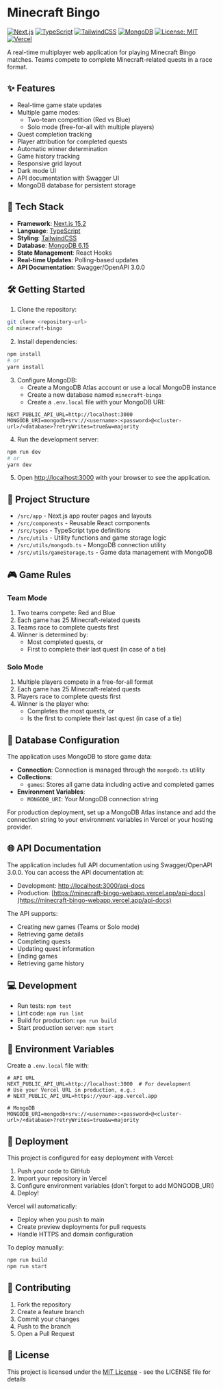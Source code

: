 # Minecraft Bingo

[![Next.js](https://img.shields.io/badge/Next.js-15.2-000000?style=flat&logo=next.js)](https://nextjs.org/)
[![TypeScript](https://img.shields.io/badge/TypeScript-5.0-3178C6?style=flat&logo=typescript)](https://www.typescriptlang.org/)
[![TailwindCSS](https://img.shields.io/badge/TailwindCSS-4.0-38B2AC?style=flat&logo=tailwind-css)](https://tailwindcss.com/)
[![MongoDB](https://img.shields.io/badge/MongoDB-6.15-47A248?style=flat&logo=mongodb)](https://www.mongodb.com/)
[![License: MIT](https://img.shields.io/badge/License-MIT-yellow.svg)](https://opensource.org/licenses/MIT)
[![Vercel](https://img.shields.io/badge/Vercel-Deployment-black?style=flat&logo=vercel)](https://vercel.com)

A real-time multiplayer web application for playing Minecraft Bingo matches. Teams compete to complete Minecraft-related quests in a race format.

## ✨ Features

- Real-time game state updates
- Multiple game modes:
  - Two-team competition (Red vs Blue)
  - Solo mode (free-for-all with multiple players)
- Quest completion tracking
- Player attribution for completed quests
- Automatic winner determination
- Game history tracking
- Responsive grid layout
- Dark mode UI
- API documentation with Swagger UI
- MongoDB database for persistent storage

## 🚀 Tech Stack

- **Framework**: [Next.js 15.2](https://nextjs.org/)
- **Language**: [TypeScript](https://www.typescriptlang.org/)
- **Styling**: [TailwindCSS](https://tailwindcss.com/)
- **Database**: [MongoDB 6.15](https://www.mongodb.com/)
- **State Management**: React Hooks
- **Real-time Updates**: Polling-based updates
- **API Documentation**: Swagger/OpenAPI 3.0.0

## 🛠️ Getting Started

1. Clone the repository:
```bash
git clone <repository-url>
cd minecraft-bingo
```

2. Install dependencies:
```bash
npm install
# or
yarn install
```

3. Configure MongoDB:
   - Create a MongoDB Atlas account or use a local MongoDB instance
   - Create a new database named `minecraft-bingo`
   - Create a `.env.local` file with your MongoDB URI:

```env
NEXT_PUBLIC_API_URL=http://localhost:3000
MONGODB_URI=mongodb+srv://<username>:<password>@<cluster-url>/<database>?retryWrites=true&w=majority
```

4. Run the development server:
```bash
npm run dev
# or
yarn dev
```

5. Open [http://localhost:3000](http://localhost:3000) with your browser to see the application.

## 📁 Project Structure

- `/src/app` - Next.js app router pages and layouts
- `/src/components` - Reusable React components
- `/src/types` - TypeScript type definitions
- `/src/utils` - Utility functions and game storage logic
- `/src/utils/mongodb.ts` - MongoDB connection utility
- `/src/utils/gameStorage.ts` - Game data management with MongoDB

## 🎮 Game Rules

### Team Mode
1. Two teams compete: Red and Blue
2. Each game has 25 Minecraft-related quests
3. Teams race to complete quests first
4. Winner is determined by:
   - Most completed quests, or
   - First to complete their last quest (in case of a tie)

### Solo Mode
1. Multiple players compete in a free-for-all format
2. Each game has 25 Minecraft-related quests
3. Players race to complete quests first
4. Winner is the player who:
   - Completes the most quests, or
   - Is the first to complete their last quest (in case of a tie)

## 💾 Database Configuration

The application uses MongoDB to store game data:

- **Connection**: Connection is managed through the `mongodb.ts` utility
- **Collections**:
  - `games`: Stores all game data including active and completed games
- **Environment Variables**:
  - `MONGODB_URI`: Your MongoDB connection string

For production deployment, set up a MongoDB Atlas instance and add the connection string to your environment variables in Vercel or your hosting provider.

## 🌐 API Documentation

The application includes full API documentation using Swagger/OpenAPI 3.0.0. You can access the API documentation at:

- Development: [http://localhost:3000/api-docs](http://localhost:3000/api-docs)
- Production: [https://minecraft-bingo-webapp.vercel.app/api-docs](https://minecraft-bingo-webapp.vercel.app/api-docs)

The API supports:
- Creating new games (Teams or Solo mode)
- Retrieving game details
- Completing quests
- Updating quest information
- Ending games
- Retrieving game history


## 💻 Development

- Run tests: `npm test`
- Lint code: `npm run lint`
- Build for production: `npm run build`
- Start production server: `npm start`

## 🔧 Environment Variables

Create a `.env.local` file with:

```env
# API URL
NEXT_PUBLIC_API_URL=http://localhost:3000  # For development
# Use your Vercel URL in production, e.g.:
# NEXT_PUBLIC_API_URL=https://your-app.vercel.app

# MongoDB
MONGODB_URI=mongodb+srv://<username>:<password>@<cluster-url>/<database>?retryWrites=true&w=majority
```

## 🚢 Deployment

This project is configured for easy deployment with Vercel:

1. Push your code to GitHub
2. Import your repository in Vercel
3. Configure environment variables (don't forget to add MONGODB_URI)
4. Deploy!

Vercel will automatically:
- Deploy when you push to main
- Create preview deployments for pull requests
- Handle HTTPS and domain configuration

To deploy manually:
```bash
npm run build
npm run start
```

## 🤝 Contributing

1. Fork the repository
2. Create a feature branch
3. Commit your changes
4. Push to the branch
5. Open a Pull Request

## 📄 License

This project is licensed under the [MIT License](LICENSE) - see the LICENSE file for details
